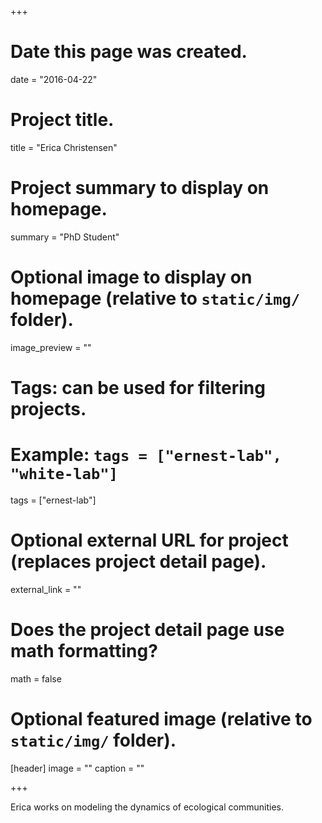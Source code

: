 +++
# Date this page was created.
date = "2016-04-22"

# Project title.
title = "Erica Christensen"

# Project summary to display on homepage.
summary = "PhD Student"

# Optional image to display on homepage (relative to `static/img/` folder).
image_preview = ""

# Tags: can be used for filtering projects.
# Example: `tags = ["ernest-lab", "white-lab"]`
tags = ["ernest-lab"]

# Optional external URL for project (replaces project detail page).
external_link = ""

# Does the project detail page use math formatting?
math = false

# Optional featured image (relative to `static/img/` folder).
[header]
image = ""
caption = ""

+++

Erica works on modeling the dynamics of ecological communities.